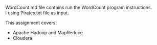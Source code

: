 WordCount.md file contains run the WordCount program instructions.  
I using Pirates.txt file as input.  

This assignment covers:
- Apache Hadoop and MapReduce
- Cloudera

